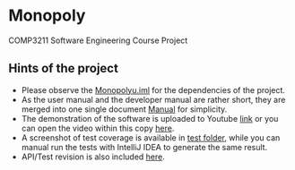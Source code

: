 # Monopoly

COMP3211 Software Engineering Course Project

## Hints of the project

- Please observe the [Monopolyu.iml](./Monopolyu.iml) for the dependencies of the project.
- As the user manual and the developer manual are rather short, they are merged into one single document [Manual](./doc/Manual/COMP3211_Course_Project_Manual.pdf) for simplicity.
- The demonstration of the software is uploaded to Youtube [link](https://youtu.be/19nLNAoPFTQ) or you can open the video within this copy [here](./doc/Demo/Monopoly%20Demonstration.mp4).
- A screenshot of test coverage is available in [test folder](./test/test_coverage.png), while you can manual run the tests with IntelliJ IDEA to generate the same result.
- API/Test revision is also included [here](./doc/Revision/COMP3211_Course_Project_Revision_Document.pdf).